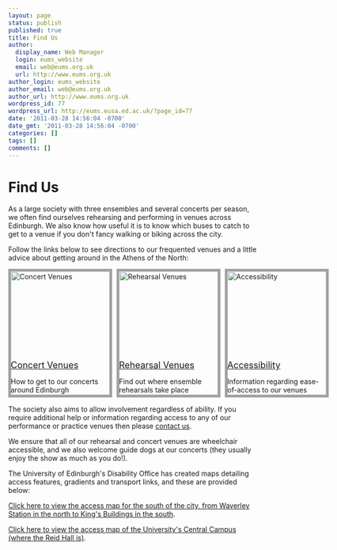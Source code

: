 ```yaml
---
layout: page
status: publish
published: true
title: Find Us
author:
  display_name: Web Manager
  login: eums_website
  email: web@eums.org.uk
  url: http://www.eums.org.uk
author_login: eums_website
author_email: web@eums.org.uk
author_url: http://www.eums.org.uk
wordpress_id: 77
wordpress_url: http://eums.eusa.ed.ac.uk/?page_id=77
date: '2011-03-28 14:56:04 -0700'
date_gmt: '2011-03-28 14:56:04 -0700'
categories: []
tags: []
comments: []
---
```

<h1>Find Us</h1></p>
<p>As a large society with three ensembles and several concerts per season, we often find ourselves rehearsing and performing in venues across Edinburgh. We also know how useful it is to know which buses to catch to get to a venue if you don't fancy walking or biking across the city.</p></p>
<p>Follow the links below to see directions to our frequented venues and a little advice about getting around in the Athens of the North:</p></p>
<div style="float: left; position: relative; left: 0px; top: 0px; width: 640px; height: 250px;">
<div>
<div class="featured-entry" style="float: left; position: absolute; left: 5px; top: 170px; width: 200px; height: 85px; z-index: 2;">
<p><a class="entry-title" style="font-size: 18px; margin: -2px 0 -15px 0; padding-right: 0px;" href="http://eums.eusa.ed.ac.uk/find/performance/" rel="bookmark">Concert Venues</a></p>
<div class="entry-summary" style="padding-right: 0px;">
<p>How to get to our concerts around Edinburgh</p>
<p></div><br />
</div></p>
<div style="float: left; position: absolute; left: 0px; top: 0px; width: 200px; height: 250px; z-index: 1; border: 5px solid #A1A1A1;"><a href="http://eums.eusa.ed.ac.uk/find/performance/"><img title="Concert Venues" src="http://eums.eusa.ed.ac.uk/wp-content/uploads/build/pagelinks/find_concert.png" alt="Concert Venues" width="200" height="250" /></a></div><br />
</div></p>
<div>
<div class="featured-entry" style="float: left; position: absolute; left: 224px; top: 170px; width: 200px; height: 85px; z-index: 2;">
<p><a class="entry-title" style="font-size: 18px; margin: -2px 0 -15px 0; padding-right: 0px;" href="http://eums.eusa.ed.ac.uk/find/practice/" rel="bookmark">Rehearsal Venues</a></p>
<div class="entry-summary" style="padding-right: 0px;">
<p>Find out where ensemble rehearsals take place</p>
<p></div><br />
</div></p>
<div style="float: left; position: absolute; left: 219px; top: 0px; width: 200px; height: 250px; z-index: 1; border: 5px solid #A1A1A1;"><a href="http://eums.eusa.ed.ac.uk/find/practice/"><img title="Rehearsal Venues" src="http://eums.eusa.ed.ac.uk/wp-content/uploads/build/pagelinks/find_rehearsal.png" alt="Rehearsal Venues" width="200" height="250" /></a></div><br />
</div></p>
<div>
<div class="featured-entry" style="float: left; position: absolute; left: 443px; top: 170px; width: 200px; height: 85px; z-index: 2;">
<p><a class="entry-title" style="font-size: 18px; margin: -2px 0 -15px 0;" href="http://eums.eusa.ed.ac.uk/accessibility/" rel="bookmark">Accessibility</a></p>
<div class="entry-summary" style="padding-right: 0px;">
<p>Information regarding ease-of-access to our venues</p>
<p></div><br />
</div></p>
<div style="float: left; position: absolute; left: 438px; top: 0px; width: 200px; height: 250px; z-index: 1; border: 5px solid #A1A1A1;"><a href="http://eums.eusa.ed.ac.uk/accessibility/"><img title="Accessibility" src="http://eums.eusa.ed.ac.uk/wp-content/uploads/build/pagelinks/find_access.png" alt="Accessibility" width="200" height="250" /></a></div><br />
</div><br />
</div></p>
<div style="float: left; position: relative; left: 0px; top: 0px; width: 640px; height: 25px;"></div></p>
<p>The society also aims to allow involvement regardless of ability. If you require additional help or information regarding access to any of our performance or practice venues then please <a title="Contact Us" href="http://eums.eusa.ed.ac.uk/contact">contact us</a>.</p></p>
<p>We ensure that all of our rehearsal and concert venues are wheelchair accessible, and we also welcome guide dogs at our concerts (they usually enjoy the show as much as you do!).</p></p>
<p>The University of Edinburgh's Disability Office has created maps detailing access features, gradients and transport links, and these are provided below:</p></p>
<p><a title="Map of the City" href="http://eums.eusa.ed.ac.uk/wp-content/uploads/files/city-wide_access.pdf" target="_blank">Click here to view the access map for the south of the city, from Waverley Station in the north to King's Buildings in the south</a>.</p></p>
<p><a title="Map of the University's Central Campus" href="http://eums.eusa.ed.ac.uk/wp-content/uploads/files/central_access.pdf" target="_blank">Click here to view the access map of the University's Central Campus (where the Reid Hall is)</a>.</p></p>
